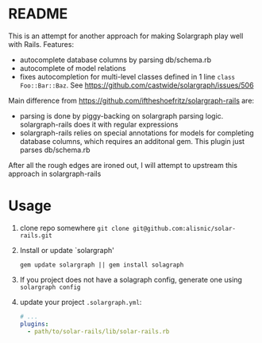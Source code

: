 # README

This is an attempt for another approach for making Solargraph play well with
Rails. Features:
- autocomplete database columns by parsing db/schema.rb
- autocomplete of model relations
- fixes autocompletion for multi-level classes defined in 1 line `class Foo::Bar::Baz`. See https://github.com/castwide/solargraph/issues/506

Main difference from https://github.com/iftheshoefritz/solargraph-rails are:
- parsing is done by piggy-backing on solargraph parsing logic. solargraph-rails does it with regular expressions
- solargraph-rails relies on special annotations for models for completing
database columns, which requires an additonal gem. This plugin just parses db/schema.rb

After all the rough edges are ironed out, I will attempt to upstream this approach in solargraph-rails

# Usage

1. clone repo somewhere `git clone git@github.com:alisnic/solar-rails.git`
2. Install or update `solargraph'

    ```
    gem update solargraph || gem install solagraph
    ```

2. If you project does not have a solagraph config, generate one using `solargraph config`
2. update your project `.solargraph.yml`:

    ```yml
    # ...
    plugins:
      - path/to/solar-rails/lib/solar-rails.rb
    ```
